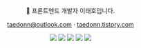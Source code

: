 <div align="center">

📌 프론트엔드 개발자 이태호입니다.

taedonn@outlook.com · [taedonn.tistory.com](https://taedonn.tistory.com/)

<img src="https://img.shields.io/badge/sass-CC6699?style=for-the-badge&logo=sass&logoColor=white"> <img src="https://img.shields.io/badge/javascript-F0db4f?style=for-the-badge&logo=javascript&logoColor=white"> <img src="https://img.shields.io/badge/typescript-007acc?style=for-the-badge&logo=typescript&logoColor=white"> <img src="https://img.shields.io/badge/react-61DAFB?style=for-the-badge&logo=react&logoColor=white"> <img src="https://img.shields.io/badge/Vue-4FC08D?style=for-the-badge&logo=Vue.js&logoColor=white">

</div>

